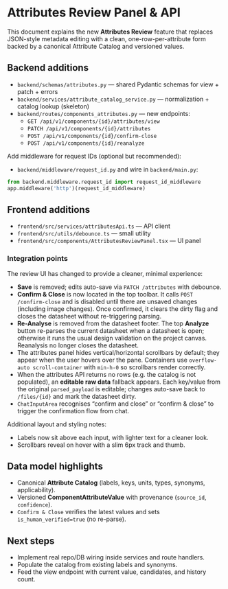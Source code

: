 # Attributes Review Panel & API

This document explains the new **Attributes Review** feature that replaces JSON-style metadata editing with a clean, one-row-per-attribute form backed by a canonical Attribute Catalog and versioned values.

## Backend additions
- `backend/schemas/attributes.py` — shared Pydantic schemas for view + patch + errors
- `backend/services/attribute_catalog_service.py` — normalization + catalog lookup (skeleton)
- `backend/routes/components_attributes.py` — new endpoints:
  - `GET /api/v1/components/{id}/attributes/view`
  - `PATCH /api/v1/components/{id}/attributes`
  - `POST /api/v1/components/{id}/confirm-close`
  - `POST /api/v1/components/{id}/reanalyze`

Add middleware for request IDs (optional but recommended):
- `backend/middleware/request_id.py` and wire in `backend/main.py`:

```python
from backend.middleware.request_id import request_id_middleware
app.middleware('http')(request_id_middleware)
```

## Frontend additions
- `frontend/src/services/attributesApi.ts` — API client
- `frontend/src/utils/debounce.ts` — small utility
- `frontend/src/components/AttributesReviewPanel.tsx` — UI panel

### Integration points
The review UI has changed to provide a cleaner, minimal experience:

- **Save** is removed; edits auto-save via `PATCH /attributes` with debounce.
- **Confirm & Close** is now located in the top toolbar.  It calls `POST /confirm-close` and is disabled until there are unsaved changes (including image changes).  Once confirmed, it clears the dirty flag and closes the datasheet without re-triggering parsing.
- **Re-Analyse** is removed from the datasheet footer.  The top **Analyze** button re-parses the current datasheet when a datasheet is open; otherwise it runs the usual design validation on the project canvas.  Reanalysis no longer closes the datasheet.
- The attributes panel hides vertical/horizontal scrollbars by default; they appear when the user hovers over the pane.  Containers use `overflow-auto scroll-container` with `min-h-0` so scrollbars render correctly.
- When the attributes API returns no rows (e.g. the catalog is not populated), an **editable raw data** fallback appears.  Each key/value from the original `parsed_payload` is editable; changes auto-save back to `/files/{id}` and mark the datasheet dirty.
- `ChatInputArea` recognises “confirm and close” or “confirm & close” to trigger the confirmation flow from chat.

Additional layout and styling notes:

- Labels now sit above each input, with lighter text for a cleaner look.
- Scrollbars reveal on hover with a slim 6px track and thumb.

## Data model highlights
- Canonical **Attribute Catalog** (labels, keys, units, types, synonyms, applicability).
- Versioned **ComponentAttributeValue** with provenance (`source_id`, `confidence`).
- `Confirm & Close` verifies the latest values and sets `is_human_verified=true` (no re-parse).

## Next steps
- Implement real repo/DB wiring inside services and route handlers.
- Populate the catalog from existing labels and synonyms.
- Feed the view endpoint with current value, candidates, and history count.
